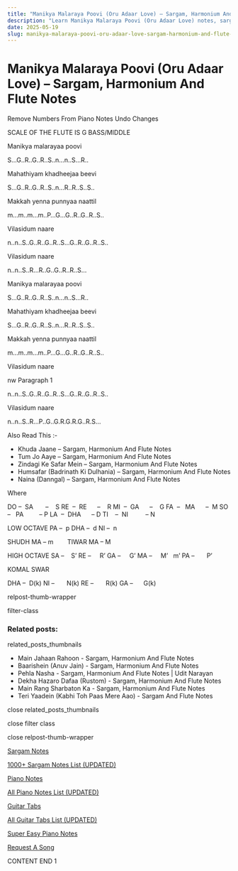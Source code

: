```yaml
---
title: "Manikya Malaraya Poovi (Oru Adaar Love) – Sargam, Harmonium And Flute Notes"
description: "Learn Manikya Malaraya Poovi (Oru Adaar Love) notes, sargam, harmonium notations and flute notes. Easy step-by-step tutorial for beginners."
date: 2025-05-19
slug: manikya-malaraya-poovi-oru-adaar-love-sargam-harmonium-and-flute-notes
---
```


# Manikya Malaraya Poovi (Oru Adaar Love) – Sargam, Harmonium And Flute Notes

Remove Numbers From Piano Notes
Undo Changes

SCALE OF THE FLUTE IS G BASS/MIDDLE

Manikya malarayaa poovi

S…G..R..G..R..S..n…n..S…R..

Mahathiyam khadheejaa beevi

S…G..R..G..R..S..n…R..R..S..S..

Makkah yenna punnyaa naattil

m…m..m…m..P…G…G..R..G..R..S..

Vilasidum naare

n..n..S..G..R..G..R..S…G..R..G..R..S..

Vilasidum naare

n..n..S..R…R..G..G..R..R..S…

Manikya malarayaa poovi

S…G..R..G..R..S..n…n..S…R..

Mahathiyam khadheejaa beevi

S…G..R..G..R..S..n…R..R..S..S..

Makkah yenna punnyaa naattil

m…m..m…m..P…G…G..R..G..R..S..

Vilasidum naare

nw Paragraph 1

n..n..S..G..R..G..R..S…G..R..G..R..S..

Vilasidum naare

n..n..S..R…P..G..G.R.G.R.G..R.S…

Also Read This :-

* Khuda Jaane – Sargam, Harmonium And Flute Notes
* Tum Jo Aaye – Sargam, Harmonium And Flute Notes
* Zindagi Ke Safar Mein – Sargam, Harmonium And Flute Notes
* Humsafar (Badrinath Ki Dulhania) – Sargam, Harmonium And Flute Notes
* Naina (Danngal) – Sargam, Harmonium And Flute Notes

Where

DO –  SA       –    S
RE  –  RE      –    R
MI  –  GA      –    G
FA  –   MA      –  M
SO  –   PA         – P
LA  –  DHA      – D
TI    –  NI          – N

LOW OCTAVE
PA –  p
DHA –  d
NI –  n

SHUDH MA – m        TIWAR MA – M

HIGH OCTAVE
SA –    S’
RE –     R’
GA –     G’
MA –     M’   m’
PA –       P’

KOMAL SWAR

DHA –  D(k)
NI –       N(k)
RE –       R(k)
GA –      G(k)

relpost-thumb-wrapper

filter-class

### Related posts:

related_posts_thumbnails

* Main Jahaan Rahoon - Sargam, Harmonium And Flute Notes
* Baarishein (Anuv Jain) - Sargam, Harmonium And Flute Notes
* Pehla Nasha - Sargam, Harmonium And Flute Notes | Udit Narayan
* Dekha Hazaro Dafaa (Rustom) - Sargam, Harmonium And Flute Notes
* Main Rang Sharbaton Ka - Sargam, Harmonium And Flute Notes
* Teri Yaadein (Kabhi Toh Paas Mere Aao) - Sargam And Flute Notes

close related_posts_thumbnails

close filter class

close relpost-thumb-wrapper

[Sargam Notes](https://www.notationsworld.com/sargam-notes.html)

[1000+ Sargam Notes List (UPDATED)](https://www.notationsworld.com/all-songs-list-sargam-notes.html)

[Piano Notes](https://www.notationsworld.com/piano-notes.html)

[All Piano Notes List (UPDATED)](https://www.notationsworld.com/all-songs-list-piano-notes.html)

[Guitar Tabs](https://www.notationsworld.com/guitar-tabs.html)

[All Guitar Tabs List (UPDATED)](https://www.notationsworld.com/all-songs-list-guitar-tabs.html)

[Super Easy Piano Notes](https://studywall.in/)

[Request A Song](https://www.notationsworld.com/request-a-song.html)

CONTENT END 1

